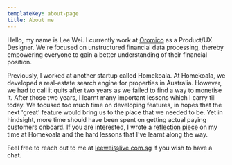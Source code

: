 ```yaml
---
templateKey: about-page
title: About me
---
```

Hello, my name is Lee Wei. I currently work at <a href="www.oromico.com">Oromico</a> as a Product/UX Designer. 
We're focused on unstructured financial data processing, thereby empowering everyone to gain a better understanding of their financial position. 


Previously, I worked at another startup called Homekoala. At Homekoala, we developed a real-estate search engine for 
properties in Australia. However, we had to call it quits after two years as we failed to find a way to monetise it. 
After those two years, I learnt many important lessons which I carry till today. We focused too much time on developing 
features, in hopes that the next 'great' feature would bring us to the place that we needed to be. Yet in hindsight, 
more time should have been spent on getting actual paying customers onboard. If you are interested, I wrote a 
<a href="https://havesomeleeway.com/about/homekoala">reflection piece</a> on my time at Homekoala and the hard lessons 
that I've learnt along the way.



Feel free to reach out to me at leewei@live.com.sg if you wish to have a chat.
